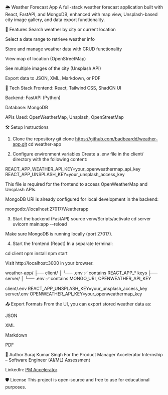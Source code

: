 🌦️ Weather Forecast App
A full-stack weather forecast application built with React, FastAPI, and MongoDB, enhanced with map view, Unsplash-based city image gallery, and data export functionality.

🚀 Features
Search weather by city or current location

Select a date range to retrieve weather info

Store and manage weather data with CRUD functionality

View map of location (OpenStreetMap)

See multiple images of the city (Unsplash API)

Export data to JSON, XML, Markdown, or PDF

🧠 Tech Stack
Frontend: React, Tailwind CSS, ShadCN UI

Backend: FastAPI (Python)

Database: MongoDB

APIs Used: OpenWeatherMap, Unsplash, OpenStreetMap

🛠️ Setup Instructions
1. Clone the repository
git clone https://github.com/badbeardd/weather-app.git
cd weather-app

2. Configure environment variables
Create a .env file in the client/ directory with the following content:

REACT_APP_WEATHER_API_KEY=your_openweathermap_api_key
REACT_APP_UNSPLASH_KEY=your_unsplash_access_key

This file is required for the frontend to access OpenWeatherMap and Unsplash APIs.

MongoDB URI is already configured for local development in the backend:

mongodb://localhost:27017/Weatherapp

3. Start the backend (FastAPI)
source venv/Scripts/activate
cd server
uvicorn main:app --reload

Make sure MongoDB is running locally (port 27017).

4. Start the frontend (React)
In a separate terminal:

cd client
npm install
npm start

Visit http://localhost:3000 in your browser.

weather-app/
├── client/
│   └── .env                 ✅ contains REACT_APP_* keys
├── server/
│   └── .env                 ✅ contains MONGO_URI, OPENWEATHER_API_KEY


client/.env
REACT_APP_UNSPLASH_KEY=your_unsplash_access_key
server/.env
OPENWEATHER_API_KEY=your_openweathermap_key

📤 Export Formats
From the UI, you can export stored weather data as:

JSON

XML

Markdown

PDF

👤 Author
Suraj Kumar Singh
For the Product Manager Accelerator Internship – Software Engineer (AI/ML) Assessment

LinkedIn: [PM Accelerator](https://www.linkedin.com/school/pmaccelerator/)

🛡️ License
This project is open-source and free to use for educational purposes.